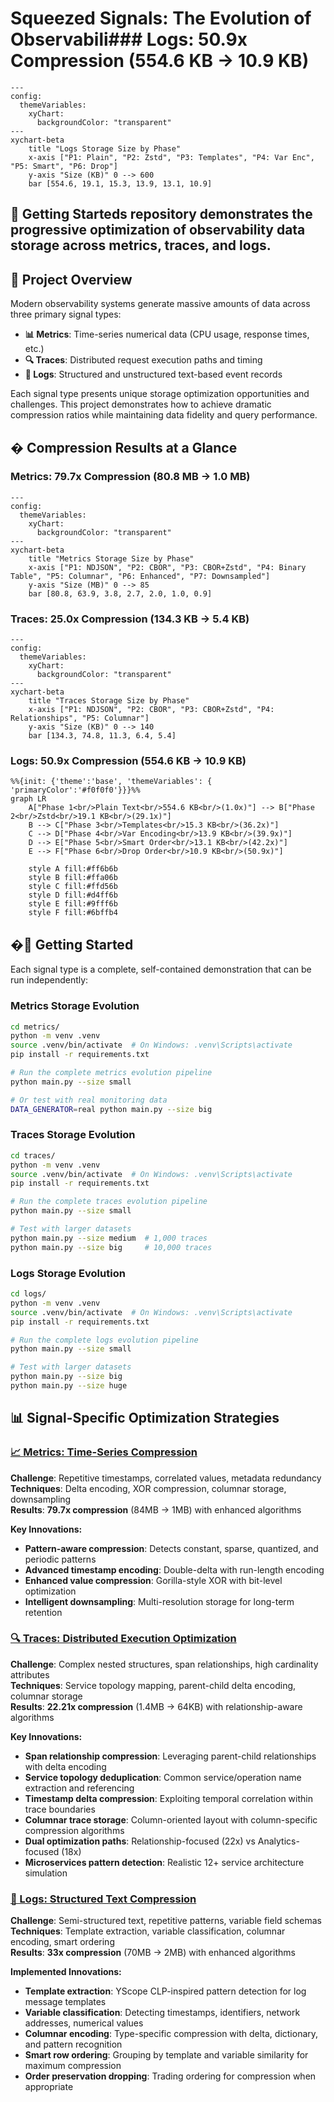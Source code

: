# Squeezed Signals: The Evolution of Observabili### Logs: 50.9x Compression (554.6 KB → 10.9 KB)

```mermaid
---
config:
  themeVariables:
    xyChart:
      backgroundColor: "transparent"
---
xychart-beta
    title "Logs Storage Size by Phase"
    x-axis ["P1: Plain", "P2: Zstd", "P3: Templates", "P4: Var Enc", "P5: Smart", "P6: Drop"]
    y-axis "Size (KB)" 0 --> 600
    bar [554.6, 19.1, 15.3, 13.9, 13.1, 10.9]
```

## 🚀 Getting Starteds repository demonstrates the progressive optimization of observability data storage across **metrics**, **traces**, and **logs**.

## 🎯 Project Overview

Modern observability systems generate massive amounts of data across three primary signal types:

- **📊 Metrics**: Time-series numerical data (CPU usage, response times, etc.)
- **🔍 Traces**: Distributed request execution paths and timing
- **📝 Logs**: Structured and unstructured text-based event records

Each signal type presents unique storage optimization opportunities and challenges. This project demonstrates how to achieve dramatic compression ratios while maintaining data fidelity and query performance.

## � Compression Results at a Glance

### Metrics: 79.7x Compression (80.8 MB → 1.0 MB)

```mermaid
---
config:
  themeVariables:
    xyChart:
      backgroundColor: "transparent"
---
xychart-beta
    title "Metrics Storage Size by Phase"
    x-axis ["P1: NDJSON", "P2: CBOR", "P3: CBOR+Zstd", "P4: Binary Table", "P5: Columnar", "P6: Enhanced", "P7: Downsampled"]
    y-axis "Size (MB)" 0 --> 85
    bar [80.8, 63.9, 3.8, 2.7, 2.0, 1.0, 0.9]
```

### Traces: 25.0x Compression (134.3 KB → 5.4 KB)

```mermaid
---
config:
  themeVariables:
    xyChart:
      backgroundColor: "transparent"
---
xychart-beta
    title "Traces Storage Size by Phase"
    x-axis ["P1: NDJSON", "P2: CBOR", "P3: CBOR+Zstd", "P4: Relationships", "P5: Columnar"]
    y-axis "Size (KB)" 0 --> 140
    bar [134.3, 74.8, 11.3, 6.4, 5.4]
```

### Logs: 50.9x Compression (554.6 KB → 10.9 KB)

```mermaid
%%{init: {'theme':'base', 'themeVariables': { 'primaryColor':'#f0f0f0'}}}%%
graph LR
    A["Phase 1<br/>Plain Text<br/>554.6 KB<br/>(1.0x)"] --> B["Phase 2<br/>Zstd<br/>19.1 KB<br/>(29.1x)"]
    B --> C["Phase 3<br/>Templates<br/>15.3 KB<br/>(36.2x)"]
    C --> D["Phase 4<br/>Var Encoding<br/>13.9 KB<br/>(39.9x)"]
    D --> E["Phase 5<br/>Smart Order<br/>13.1 KB<br/>(42.2x)"]
    E --> F["Phase 6<br/>Drop Order<br/>10.9 KB<br/>(50.9x)"]
    
    style A fill:#ff6b6b
    style B fill:#ffa06b
    style C fill:#ffd56b
    style D fill:#d4ff6b
    style E fill:#9fff6b
    style F fill:#6bffb4
```

## �🚀 Getting Started

Each signal type is a complete, self-contained demonstration that can be run independently:

### Metrics Storage Evolution

```bash
cd metrics/
python -m venv .venv
source .venv/bin/activate  # On Windows: .venv\Scripts\activate
pip install -r requirements.txt

# Run the complete metrics evolution pipeline
python main.py --size small

# Or test with real monitoring data
DATA_GENERATOR=real python main.py --size big
```

### Traces Storage Evolution

```bash
cd traces/
python -m venv .venv
source .venv/bin/activate  # On Windows: .venv\Scripts\activate
pip install -r requirements.txt

# Run the complete traces evolution pipeline
python main.py --size small

# Test with larger datasets
python main.py --size medium  # 1,000 traces
python main.py --size big     # 10,000 traces
```

### Logs Storage Evolution

```bash
cd logs/
python -m venv .venv
source .venv/bin/activate  # On Windows: .venv\Scripts\activate
pip install -r requirements.txt

# Run the complete logs evolution pipeline
python main.py --size small

# Test with larger datasets
python main.py --size big
python main.py --size huge
```

## 📊 Signal-Specific Optimization Strategies

### [📈 Metrics: Time-Series Compression](./metrics/docs/README.md)
**Challenge**: Repetitive timestamps, correlated values, metadata redundancy  
**Techniques**: Delta encoding, XOR compression, columnar storage, downsampling  
**Results**: **79.7x compression** (84MB → 1MB) with enhanced algorithms

**Key Innovations:**
- **Pattern-aware compression**: Detects constant, sparse, quantized, and periodic patterns
- **Advanced timestamp encoding**: Double-delta with run-length encoding
- **Enhanced value compression**: Gorilla-style XOR with bit-level optimization
- **Intelligent downsampling**: Multi-resolution storage for long-term retention

### [🔍 Traces: Distributed Execution Optimization](./traces/docs/README.md)
**Challenge**: Complex nested structures, span relationships, high cardinality attributes  
**Techniques**: Service topology mapping, parent-child delta encoding, columnar storage  
**Results**: **22.21x compression** (1.4MB → 64KB) with relationship-aware algorithms

**Key Innovations:**
- **Span relationship compression**: Leveraging parent-child relationships with delta encoding
- **Service topology deduplication**: Common service/operation name extraction and referencing
- **Timestamp delta compression**: Exploiting temporal correlation within trace boundaries
- **Columnar trace storage**: Column-oriented layout with column-specific compression algorithms
- **Dual optimization paths**: Relationship-focused (22x) vs Analytics-focused (18x)
- **Microservices pattern detection**: Realistic 12+ service architecture simulation

### [📝 Logs: Structured Text Compression](./logs/docs/README.md)
**Challenge**: Semi-structured text, repetitive patterns, variable field schemas  
**Techniques**: Template extraction, variable classification, columnar encoding, smart ordering  
**Results**: **33x compression** (70MB → 2MB) with enhanced algorithms

**Implemented Innovations:**
- **Template extraction**: YScope CLP-inspired pattern detection for log message templates
- **Variable classification**: Detecting timestamps, identifiers, network addresses, numerical values
- **Columnar encoding**: Type-specific compression with delta, dictionary, and pattern recognition
- **Smart row ordering**: Grouping by template and variable similarity for maximum compression
- **Order preservation dropping**: Trading ordering for compression when appropriate
